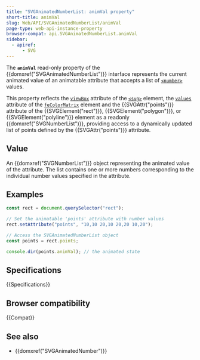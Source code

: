 ```yaml
---
title: "SVGAnimatedNumberList: animVal property"
short-title: animVal
slug: Web/API/SVGAnimatedNumberList/animVal
page-type: web-api-instance-property
browser-compat: api.SVGAnimatedNumberList.animVal
sidebar:
  - apiref:
      - SVG
---
```


The **`animVal`** read-only property of the {{domxref("SVGAnimatedNumberList")}} interface represents the current animated value of an animatable attribute that accepts a list of [`<number>`](/en-US/docs/Web/SVG/Guides/Content_type#number) values.

This property reflects the [`viewBox`](/en-US/docs/Web/SVG/Reference/Attribute/viewBox) attribute of the [`<svg>`](/en-US/docs/Web/SVG/Reference/Element/svg) element, the [`values`](/en-US/docs/Web/SVG/Reference/Attribute/values#fecolormatrix) attribute of the [`feColorMatrix`](/en-US/docs/Web/SVG/Reference/Element/feColorMatrix) element and the {{SVGAttr("points")}} attribute of the {{SVGElement("rect")}}, {{SVGElement("polygon")}}, or {{SVGElement("polyline")}} element as a readonly {{domxref("SVGNumberList")}}, providing access to a dynamically updated list of points defined by the {{SVGAttr("points")}} attribute.

## Value

An {{domxref("SVGNumberList")}} object representing the animated value of the attribute. The list contains one or more numbers corresponding to the individual number values specified in the attribute.

## Examples

```js
const rect = document.querySelector("rect");

// Set the animatable 'points' attribute with number values
rect.setAttribute("points", "10,10 20,10 20,20 10,20");

// Access the SVGAnimatedNumberList object
const points = rect.points;

console.dir(points.animVal); // the animated state
```

## Specifications

{{Specifications}}

## Browser compatibility

{{Compat}}

## See also

- {{domxref("SVGAnimatedNumber")}}
